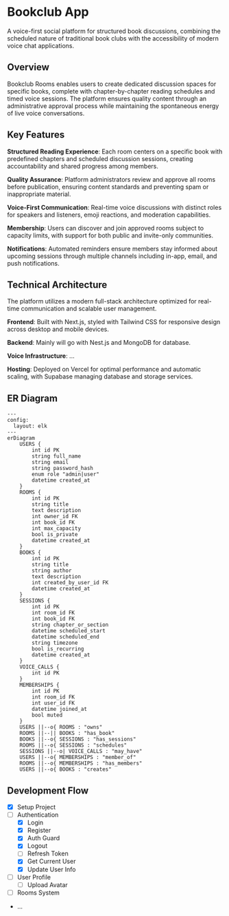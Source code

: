 # Bookclub App

A voice-first social platform for structured book discussions, combining the scheduled nature of traditional book clubs with the accessibility of modern voice chat applications.

## Overview
Bookclub Rooms enables users to create dedicated discussion spaces for specific books, complete with chapter-by-chapter reading schedules and timed voice sessions. The platform ensures quality content through an administrative approval process while maintaining the spontaneous energy of live voice conversations.

## Key Features

**Structured Reading Experience**: Each room centers on a specific book with predefined chapters and scheduled discussion sessions, creating accountability and shared progress among members.

**Quality Assurance**: Platform administrators review and approve all rooms before publication, ensuring content standards and preventing spam or inappropriate material.

**Voice-First Communication**: Real-time voice discussions with distinct roles for speakers and listeners, emoji reactions, and moderation capabilities.

**Membership**: Users can discover and join approved rooms subject to capacity limits, with support for both public and invite-only communities.

**Notifications**: Automated reminders ensure members stay informed about upcoming sessions through multiple channels including in-app, email, and push notifications.

## Technical Architecture

The platform utilizes a modern full-stack architecture optimized for real-time communication and scalable user management.

**Frontend**: Built with Next.js, styled with Tailwind CSS for responsive design across desktop and mobile devices.

**Backend**: Mainly will go with Nest.js and MongoDB for database.

**Voice Infrastructure**: ...

**Hosting**: Deployed on Vercel for optimal performance and automatic scaling, with Supabase managing database and storage services.

## ER Diagram

```mermaid
---
config:
  layout: elk
---
erDiagram
    USERS {
        int id PK
        string full_name
        string email
        string password_hash
        enum role "admin|user"
        datetime created_at
    }
    ROOMS {
        int id PK
        string title
        text description
        int owner_id FK
        int book_id FK
        int max_capacity
        bool is_private
        datetime created_at
    }
    BOOKS {
        int id PK
        string title
        string author
        text description
        int created_by_user_id FK
        datetime created_at
    }
    SESSIONS {
        int id PK
        int room_id FK
        int book_id FK
        string chapter_or_section
        datetime scheduled_start
        datetime scheduled_end
        string timezone
        bool is_recurring
        datetime created_at
    }
    VOICE_CALLS {
        int id PK
    }
    MEMBERSHIPS {
        int id PK
        int room_id FK
        int user_id FK
        datetime joined_at
        bool muted
    }
    USERS ||--o{ ROOMS : "owns"
    ROOMS ||--|| BOOKS : "has_book" 
    BOOKS ||--o{ SESSIONS : "has_sessions"
    ROOMS ||--o{ SESSIONS : "schedules"
    SESSIONS ||--o| VOICE_CALLS : "may_have"
    USERS ||--o{ MEMBERSHIPS : "member_of"
    ROOMS ||--o{ MEMBERSHIPS : "has_members"
    USERS ||--o{ BOOKS : "creates"
```

## Development Flow
- [x] Setup Project
- [ ] Authentication
    - [x] Login
    - [x] Register
    - [x] Auth Guard
    - [x] Logout
    - [ ] Refresh Token
    - [x] Get Current User
    - [x] Update User Info
- [ ] User Profile
    - [ ] Upload Avatar
- [ ] Rooms System

- ...